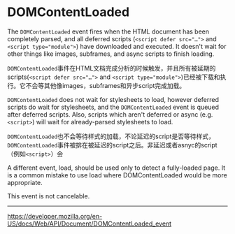# DOMContentLoaded

The `DOMContentLoaded` event fires when the HTML document has been completely parsed, and all deferred scripts (`<script defer src="…">` and `<script type="module">`) have downloaded and executed. It doesn't wait for other things like images, subframes, and async scripts to finish loading.

`DOMContentLoaded`事件在HTML文档完成分析的时候触发，并且所有被延期的scripts(`<script defer src="…">` and `<script type="module">`)已经被下载和执行。它不会等其他像images，subframes和异步script完成加载。

`DOMContentLoaded` does not wait for stylesheets to load, however deferred scripts do wait for stylesheets, and the `DOMContentLoaded` event is queued after deferred scripts. Also, scripts which aren't deferred or async (e.g. `<script>`) will wait for already-parsed stylesheets to load.

`DOMContentLoaded`也不会等待样式的加载，不论延迟的script是否等待样式，`DOMContentLoaded`事件被排在被延迟的script之后。非延迟或者asnyc的script（例如`<script>`）会

A different event, load, should be used only to detect a fully-loaded page. It is a common mistake to use load where DOMContentLoaded would be more appropriate.

This event is not cancelable.

---

<https://developer.mozilla.org/en-US/docs/Web/API/Document/DOMContentLoaded_event>
